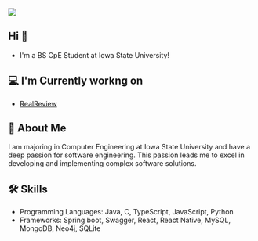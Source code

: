 <img src="https://capsule-render.vercel.app/api?type=Venom&color=auto&height=300&section=header&text=Jun%20Choi&fontSize=90" />

 <h2>Hi 👋</h2>
 
- I'm a BS CpE Student at Iowa State University!

<h2>💻 I'm Currently workng on</h2>

- [RealReview](https://github.com/Jun-Choi-150/RealReview)

## 🚀 About Me
I am majoring in Computer Engineering at Iowa State University and have a deep passion for software engineering. This passion leads me to excel in developing and implementing complex software solutions.

## 🛠 Skills
- Programming Languages: Java, C, TypeScript, JavaScript, Python
- Frameworks: Spring boot, Swagger, React, React Native, MySQL, MongoDB, Neo4j, SQLite

<!--
**Jun-Choi-150/Jun-Choi-150** is a ✨ _special_ ✨ repository because its `README.md` (this file) appears on your GitHub profile.

Here are some ideas to get you started:

- 🔭 I’m currently working on ...
- 🌱 I’m currently learning ...
- 👯 I’m looking to collaborate on ...
- 🤔 I’m looking for help with ...
- 💬 Ask me about ...
- 📫 How to reach me: ...
- 😄 Pronouns: ...
- ⚡ Fun fact: ...
-->
